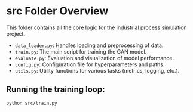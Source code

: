 # src Folder Overview

This folder contains all the core logic for the industrial process simulation project.

- `data_loader.py`: Handles loading and preprocessing of data.
- `train.py`: The main script for training the GAN model.
- `evaluate.py`: Evaluation and visualization of model performance.
- `config.py`: Configuration file for hyperparameters and paths.
- `utils.py`: Utility functions for various tasks (metrics, logging, etc.).

## Running the training loop:
```bash
python src/train.py
